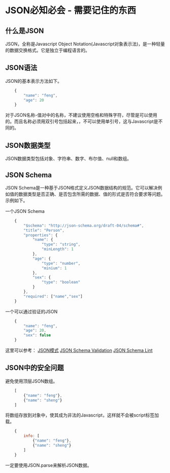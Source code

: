 # JSON必知必会 - 需要记住的东西

## 什么是JSON

JSON，全称是Javascript Object Notation(Javascript对象表示法)，是一种轻量的数据交换格式。它是独立于编程语言的。

## JSON语法

JSON的基本表示方法如下。
```javascript
	{
    	"name": "feng",
        "age": 20
    }
```
对于JSON名称-值对中的名称，不建议使用空格和特殊字符，尽管是可以使用的。而且名称必须用双引号包括起来，，不可以使用单引号，这与Javascript是不同的。

## JSON数据类型

JSON数据类型包括对象、字符串、数字、布尔值、null和数组。

## JSON Schema

JSON Schema是一种基于JSON格式定义JSON数据结构的规范。它可以解决例如值的数据类型是否正确、是否包含所需的数据、值的形式是否符合要求等问题。示例如下。

一个JSON Schema
```javascript
	{
        "$schema": "http://json-schema.org/draft-04/schema#",
        "title": "Person",
        "properties": {
            "name": {
                "type": "string",
                "minLength": 1
            },
            "age": {
                "type": "number",
                "minium": 1
            },
            "sex": {
                "type": "boolean"
            }
        },
        "required": ["name","sex"]
	}
```
一个可以通过验证的JSON
```javascript
	{
		"name": "feng",
        "age": 20,
        "sex": false
	}
```
这里可以参考：
[JSON模式](http://wiki.jikexueyuan.com/project/json/schema.html)
[JSON Schema Validation](http://json-schema.org/latest/json-schema-validation.html)
[JSON Schema Lint](http://jsonschemalint.com/#/version/draft-05/markup/json)


## JSON中的安全问题

避免使用顶层JSON数组。
```javascript
	[
    	{"name": "feng"},
        {"name": "sheng"}
    ]
```
将数组存放到对象中，使其成为非法的Javascript，这样就不会被script标签加载。
```javascript
	{
    	info: [
        	{"name": "feng"},
        	{"name": "sheng"}
        ]
    }
```
一定要使用JSON.parse来解析JSON数据。






















